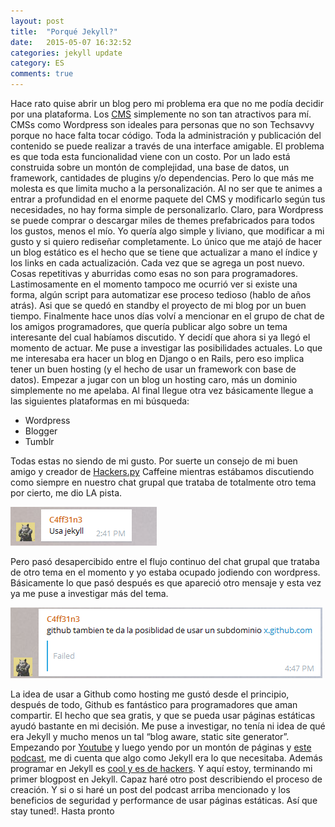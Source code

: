 ```yaml
---
layout: post
title:  "Porqué Jekyll?"
date:   2015-05-07 16:32:52
categories: jekyll update
category: ES
comments: true
---
```

Hace rato quise abrir un blog pero mi problema era que no me podía decidir por una plataforma. Los [CMS](http://es.wikipedia.org/wiki/Sistema_de_gesti%C3%B3n_de_contenidos) simplemente no son tan atractivos para mí. CMSs como Wordpress son ideales para personas que  no son Techsavvy porque no hace falta tocar código. Toda la administración y publicación del contenido se puede realizar a través de una interface amigable. El problema es que toda esta funcionalidad viene con un costo. Por un lado está construida sobre un montón de complejidad, una base de datos, un framework, cantidades de plugins y/o dependencias. Pero lo que más me molesta es que limita mucho a la personalización. Al no ser que te animes a entrar a profundidad en el enorme paquete del CMS y modificarlo según tus necesidades, no hay forma simple de personalizarlo. Claro, para Wordpress se puede comprar o descargar miles de themes prefabricados para todos los gustos, menos el mío. Yo quería algo simple y liviano, que modificar a mi gusto y si quiero rediseñar completamente. Lo único que me atajó de hacer un blog estático es el hecho que se tiene que actualizar a mano el índice y los links en cada actualización. Cada vez que se agrega un post nuevo. Cosas repetitivas y aburridas como esas no son para programadores. Lastimosamente en el momento tampoco me ocurrió ver si existe una forma, algún script para automatizar ese proceso tedioso (hablo de años atrás).  Asi que se quedó en standby el proyecto de mi blog por un buen tiempo. 
Finalmente hace unos días volví a mencionar en el grupo de chat de los amigos programadores, que quería publicar algo sobre un tema interesante del cual habíamos discutido. Y decidí que ahora si ya llegó el momento de actuar. Me puse a investigar las posibilidades actuales. Lo que me interesaba era hacer un blog en Django o en Rails, pero eso implica tener un buen hosting (y el hecho de usar un framework con base de datos). Empezar a jugar con un blog un hosting caro, más un dominio simplemente no me apelaba.  Al final llegue otra vez básicamente llegue a las siguientes plataformas en mi búsqueda: 

 - Wordpress
 - Blogger
 - Tumblr
 
 Todas estas no siendo de mi gusto. Por suerte un consejo de mi buen amigo y creador de [Hackers.py](http://hackers.com.py/) Caffeine mientras estábamos discutiendo como siempre en nuestro chat grupal que trataba de totalmente otro tema por cierto, me dio LA pista.

![Image image1](https://github.com/Karlheinzniebuhr/karlheinzniebuhr.github.io/blob/master/images/caffeines_advice.PNG)

Pero pasó desapercibido entre el flujo continuo del chat grupal que trataba de otro tema en el momento y yo estaba ocupado jodiendo con wordpress. Básicamente lo que pasó después es que apareció otro mensaje y esta vez ya me puse a investigar más del tema. 

![Image image2](https://github.com/Karlheinzniebuhr/karlheinzniebuhr.github.io/blob/master/images/caffeines_advice2.PNG)

La idea de usar a Github como hosting me gustó desde el principio, después de todo, Github es fantástico para programadores que aman compartir.  El hecho que sea gratis, y que se pueda usar páginas estáticas ayudó bastante en mi decisión. Me puse a investigar, no tenía ni idea de qué era Jekyll y mucho menos un tal “blog aware, static site generator”. Empezando por [Youtube](https://www.youtube.com/watch?v=iWowJBRMtpc) y luego yendo por un montón de páginas y [este podcast](http://5by5.tv/webahead/54), me di cuenta que algo como Jekyll era lo que necesitaba. Además programar en Jekyll es [cool y es de hackers](http://tom.preston-werner.com/2008/11/17/blogging-like-a-hacker.html). Y aquí estoy, terminando mi primer blogpost en Jekyll. Capaz haré otro post describiendo el proceso de creación. Y si o si haré un post del podcast arriba mencionado y los beneficios de seguridad y performance de usar páginas estáticas. Así que stay tuned!.
Hasta pronto




[jekyll]:      http://jekyllrb.com
[jekyll-gh]:   https://github.com/jekyll/jekyll
[jekyll-help]: https://github.com/jekyll/jekyll-help
